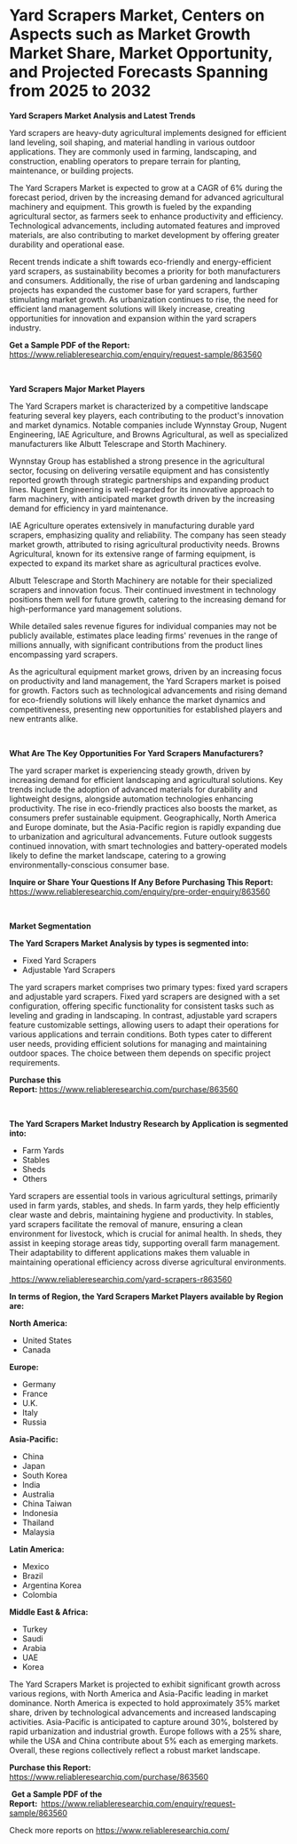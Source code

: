 <p><h1>Yard Scrapers Market, Centers on Aspects such as Market Growth Market Share, Market Opportunity, and Projected Forecasts Spanning from 2025 to 2032</h1></p><p><strong>Yard Scrapers Market Analysis and Latest Trends</strong></p>
<p><p>Yard scrapers are heavy-duty agricultural implements designed for efficient land leveling, soil shaping, and material handling in various outdoor applications. They are commonly used in farming, landscaping, and construction, enabling operators to prepare terrain for planting, maintenance, or building projects.</p><p>The Yard Scrapers Market is expected to grow at a CAGR of 6% during the forecast period, driven by the increasing demand for advanced agricultural machinery and equipment. This growth is fueled by the expanding agricultural sector, as farmers seek to enhance productivity and efficiency. Technological advancements, including automated features and improved materials, are also contributing to market development by offering greater durability and operational ease.</p><p>Recent trends indicate a shift towards eco-friendly and energy-efficient yard scrapers, as sustainability becomes a priority for both manufacturers and consumers. Additionally, the rise of urban gardening and landscaping projects has expanded the customer base for yard scrapers, further stimulating market growth. As urbanization continues to rise, the need for efficient land management solutions will likely increase, creating opportunities for innovation and expansion within the yard scrapers industry.</p></p>
<p><strong>Get a Sample PDF of the Report:&nbsp;</strong> <a href="https://www.reliableresearchiq.com/enquiry/request-sample/863560?utm_campaign=2277&utm_medium=2&utm_source=Github&utm_content=ia&utm_term=10042025&utm_id=yard-scrapers">https://www.reliableresearchiq.com/enquiry/request-sample/863560</a></p>
<p>&nbsp;</p>
<p><strong>Yard Scrapers Major Market Players</strong></p>
<p><p>The Yard Scrapers market is characterized by a competitive landscape featuring several key players, each contributing to the product's innovation and market dynamics. Notable companies include Wynnstay Group, Nugent Engineering, IAE Agriculture, and Browns Agricultural, as well as specialized manufacturers like Albutt Telescrape and Storth Machinery.</p><p>Wynnstay Group has established a strong presence in the agricultural sector, focusing on delivering versatile equipment and has consistently reported growth through strategic partnerships and expanding product lines. Nugent Engineering is well-regarded for its innovative approach to farm machinery, with anticipated market growth driven by the increasing demand for efficiency in yard maintenance.</p><p>IAE Agriculture operates extensively in manufacturing durable yard scrapers, emphasizing quality and reliability. The company has seen steady market growth, attributed to rising agricultural productivity needs. Browns Agricultural, known for its extensive range of farming equipment, is expected to expand its market share as agricultural practices evolve.</p><p>Albutt Telescrape and Storth Machinery are notable for their specialized scrapers and innovation focus. Their continued investment in technology positions them well for future growth, catering to the increasing demand for high-performance yard management solutions.</p><p>While detailed sales revenue figures for individual companies may not be publicly available, estimates place leading firms' revenues in the range of millions annually, with significant contributions from the product lines encompassing yard scrapers.</p><p>As the agricultural equipment market grows, driven by an increasing focus on productivity and land management, the Yard Scrapers market is poised for growth. Factors such as technological advancements and rising demand for eco-friendly solutions will likely enhance the market dynamics and competitiveness, presenting new opportunities for established players and new entrants alike.</p></p>
<p>&nbsp;</p>
<p><strong>What Are The Key Opportunities For Yard Scrapers Manufacturers?</strong></p>
<p><p>The yard scraper market is experiencing steady growth, driven by increasing demand for efficient landscaping and agricultural solutions. Key trends include the adoption of advanced materials for durability and lightweight designs, alongside automation technologies enhancing productivity. The rise in eco-friendly practices also boosts the market, as consumers prefer sustainable equipment. Geographically, North America and Europe dominate, but the Asia-Pacific region is rapidly expanding due to urbanization and agricultural advancements. Future outlook suggests continued innovation, with smart technologies and battery-operated models likely to define the market landscape, catering to a growing environmentally-conscious consumer base.</p></p>
<p><strong>Inquire or Share Your Questions If Any Before Purchasing This Report:</strong> <a href="https://www.reliableresearchiq.com/enquiry/pre-order-enquiry/863560?utm_campaign=2277&utm_medium=2&utm_source=Github&utm_content=ia&utm_term=10042025&utm_id=yard-scrapers">https://www.reliableresearchiq.com/enquiry/pre-order-enquiry/863560</a></p>
<p>&nbsp;</p>
<p><strong>Market Segmentation</strong></p>
<p><strong>The Yard Scrapers Market Analysis by types is segmented into:</strong></p>
<p><ul><li>Fixed Yard Scrapers</li><li>Adjustable Yard Scrapers</li></ul></p>
<p><p>The yard scrapers market comprises two primary types: fixed yard scrapers and adjustable yard scrapers. Fixed yard scrapers are designed with a set configuration, offering specific functionality for consistent tasks such as leveling and grading in landscaping. In contrast, adjustable yard scrapers feature customizable settings, allowing users to adapt their operations for various applications and terrain conditions. Both types cater to different user needs, providing efficient solutions for managing and maintaining outdoor spaces. The choice between them depends on specific project requirements.</p></p>
<p><strong>Purchase this Report:&nbsp;</strong><a href="https://www.reliableresearchiq.com/purchase/863560?utm_campaign=2277&utm_medium=2&utm_source=Github&utm_content=ia&utm_term=10042025&utm_id=yard-scrapers">https://www.reliableresearchiq.com/purchase/863560</a></p>
<p>&nbsp;</p>
<p><strong>The Yard Scrapers Market Industry Research by Application is segmented into:</strong></p>
<p><ul><li>Farm Yards</li><li>Stables</li><li>Sheds</li><li>Others</li></ul></p>
<p><p>Yard scrapers are essential tools in various agricultural settings, primarily used in farm yards, stables, and sheds. In farm yards, they help efficiently clear waste and debris, maintaining hygiene and productivity. In stables, yard scrapers facilitate the removal of manure, ensuring a clean environment for livestock, which is crucial for animal health. In sheds, they assist in keeping storage areas tidy, supporting overall farm management. Their adaptability to different applications makes them valuable in maintaining operational efficiency across diverse agricultural environments.</p></p>
<p><a href="https://www.reliableresearchiq.com/yard-scrapers-r863560?utm_campaign=2277&utm_medium=2&utm_source=Github&utm_content=ia&utm_term=10042025&utm_id=yard-scrapers">&nbsp;https://www.reliableresearchiq.com/yard-scrapers-r863560</a></p>
<p><strong>In terms of Region, the Yard Scrapers Market Players available by Region are:</strong></p>
<p>
    <p> <strong> North America: </strong>
        <ul>
            <li>United States</li>
            <li>Canada</li>
        </ul>
        </p> 
    <p> <strong> Europe: </strong>
        <ul>
            <li>Germany</li>
            <li>France</li>
            <li>U.K.</li>
            <li>Italy</li>
            <li>Russia</li>
        </ul>
        </p> 
    <p> <strong> Asia-Pacific: </strong>
        <ul>
            <li>China</li>
            <li>Japan</li>
            <li>South Korea</li>
            <li>India</li>
            <li>Australia</li>
            <li>China Taiwan</li>
            <li>Indonesia</li>
            <li>Thailand</li>
            <li>Malaysia</li>
        </ul>
        </p> 
    <p> <strong> Latin America: </strong>
        <ul>
            <li>Mexico</li>
            <li>Brazil</li>
            <li>Argentina Korea</li>
            <li>Colombia</li>
        </ul>
        </p> 
    <p> <strong> Middle East & Africa: </strong>
        <ul>
            <li>Turkey</li>
            <li>Saudi</li>
            <li>Arabia</li>
            <li>UAE</li>
            <li>Korea</li>
        </ul>
    </p>
    </p>
<p><p>The Yard Scrapers Market is projected to exhibit significant growth across various regions, with North America and Asia-Pacific leading in market dominance. North America is expected to hold approximately 35% market share, driven by technological advancements and increased landscaping activities. Asia-Pacific is anticipated to capture around 30%, bolstered by rapid urbanization and industrial growth. Europe follows with a 25% share, while the USA and China contribute about 5% each as emerging markets. Overall, these regions collectively reflect a robust market landscape.</p></p>
<p><strong>Purchase this Report: </strong><a href="https://www.reliableresearchiq.com/purchase/863560?utm_campaign=2277&utm_medium=2&utm_source=Github&utm_content=ia&utm_term=10042025&utm_id=yard-scrapers">https://www.reliableresearchiq.com/purchase/863560</a></p>
<p>&nbsp;<strong>Get a Sample PDF of the Report:&nbsp;&nbsp;</strong><a href="https://www.reliableresearchiq.com/enquiry/request-sample/863560?utm_campaign=2277&utm_medium=2&utm_source=Github&utm_content=ia&utm_term=10042025&utm_id=yard-scrapers">https://www.reliableresearchiq.com/enquiry/request-sample/863560</a></p>
<p><strong></strong></p>
<p>Check more reports on <a href="https://www.reliableresearchiq.com/?utm_campaign=2277&utm_medium=2&utm_source=Github&utm_content=ia&utm_term=10042025&utm_id=yard-scrapers">https://www.reliableresearchiq.com/</a></p>
